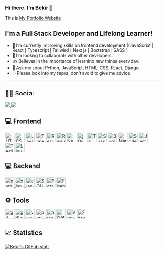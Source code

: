 ### Hi there. I'm Bekir 👋
<p>This is <a href="https://bekirugur.netlify.app/" rel="nofollow">My Portfolio Website</a></p>

## I'm a Full Stack Developer and Lifelong Learner!
<ul>
<li>🌱 I’m currently  improving skills on frontend development ((JavaScript | React | Typescript | Tailwind | Next js | Bootstrap | SASS )</li>
<li>👯 I’m looking to collaborate with other developers.</li>
<li>✍ Believes in the importance of learning new things every day.</li>
<li>💬 Ask me about Python, JavaScript, HTML, CSS, React, Django </li>
<li>✨ Please look into my repos, don't avoid to give me advice.</li>
  </ul>
<hr/>

## 👨👩 Social
<a href="https://www.linkedin.com/in/bekiru%C4%9Fur/"><img src="https://camo.githubusercontent.com/a493f6833f99fb3c85788d6d9305e6b7a42b838e5ee5d138fd9a8214a7e77472/68747470733a2f2f696d672e736869656c64732e696f2f62616467652f6c696e6b6564696e2d2532333030373742352e7376673f267374796c653d666f722d7468652d6261646765266c6f676f3d6c696e6b6564696e266c6f676f436f6c6f723d7768697465"/> </a> 
<a href="mailto:bekirugur070@gmail.com"><img src="https://camo.githubusercontent.com/b010174bf1db503c35a1e9ca24ca85ccf11ba79f0db19e3ce7bab1a86e8b9616/68747470733a2f2f696d672e736869656c64732e696f2f62616467652f676d61696c2d6631663266362e7376673f267374796c653d666f722d7468652d6261646765266c6f676f3d676d61696c266c6f676f436f6c6f723d726564"> </a>

## 💻 Frontend
<p align="left" dir="auto">
<a href="https://developer.mozilla.org/en-US/docs/Glossary/HTML5" rel="nofollow"><img src="https://user-images.githubusercontent.com/94041207/199342040-d7c4ed6b-ae16-402c-ac73-65acce6e4944.png" height="30" alt="HTML5" data-canonical-src="https://cdn.jsdelivr.net/gh/devicons/devicon/icons/html5/html5-plain.svg" style="max-width: 100%;"></a>
<a href="https://www.w3.org/TR/CSS/#css" rel="nofollow"><img src="https://user-images.githubusercontent.com/94041207/199342602-14d0b4b5-fa4b-42c8-9a28-7b5dd56dc0f8.png" height="30" alt="CSS3" data-canonical-src="https://cdn.jsdelivr.net/gh/devicons/devicon/icons/css3/css3-plain.svg" style="max-width: 100%;"></a>
<a href="https://developer.mozilla.org/en-US/docs/Web/JavaScript" rel="nofollow"><img src="https://user-images.githubusercontent.com/94041207/199342686-7a7d4e41-8598-4735-bf38-f055d7a97959.png" height="30" alt="Javascript" data-canonical-src="https://cdn.jsdelivr.net/gh/devicons/devicon/icons/javascript/javascript-original.svg" style="max-width: 100%;"></a>
<a href="https://www.typescriptlang.org/" rel="nofollow"><img src="https://user-images.githubusercontent.com/94041207/199342867-cdda2871-0051-411f-aa73-f357f2852502.png" height="30" alt="Typescript" data-canonical-src="https://cdn.jsdelivr.net/gh/devicons/devicon/icons/typescript/typescript-original.svg" style="max-width: 100%;"></a>
<a href="https://reactjs.org/" rel="nofollow"><img src="https://user-images.githubusercontent.com/94041207/199342992-af36d9e7-8dc7-4329-a635-33b6702dff18.png" height="30" alt="React" data-canonical-src="https://cdn.jsdelivr.net/gh/devicons/devicon/icons/react/react-original.svg" style="max-width: 100%;"></a>
<a href="https://redux.js.org/" rel="nofollow"><img src="https://user-images.githubusercontent.com/94041207/199343229-b52eb0bd-2173-4b31-8205-457eb907cf36.png" height="30" alt="Redux" data-canonical-src="https://cdn.jsdelivr.net/gh/devicons/devicon/icons/redux/redux-original.svg" style="max-width: 100%;"></a>
<a href="https://nextjs.org/docs" rel="nofollow"><img src="https://user-images.githubusercontent.com/94041207/199343314-ca25b2c5-2801-48ef-9aa0-ff5c3b8126b0.png" height="30" alt="NextJs" data-canonical-src="https://cdn.jsdelivr.net/gh/devicons/devicon/icons/nextjs/nextjs-original.svg" style="max-width: 100%;"></a>
<a href="https://jquery.com/" rel="nofollow"><img src="https://user-images.githubusercontent.com/94041207/199343546-4ff481f1-7926-431e-9990-db90b699be97.png" height="30" alt="jQuery" style="max-width: 100%;"></a>
<a href="https://tailwindcss.com/" rel="nofollow"><img src="https://user-images.githubusercontent.com/94041207/199343872-4e273c81-b9dc-4be1-9271-06b8a5324c81.png" height="30" alt="TailwindCSS" data-canonical-src="https://cdn.jsdelivr.net/gh/devicons/devicon/icons/tailwindcss/tailwindcss-plain.svg" style="max-width: 100%;"></a>
<a href="https://sass-lang.com/" rel="nofollow"><img src="https://user-images.githubusercontent.com/94041207/199344308-43719bed-2fa8-4696-9b53-1e970eb67b9c.png" height="30" alt="Sass" data-canonical-src="https://cdn.jsdelivr.net/gh/devicons/devicon/icons/redux/redux-original.svg" style="max-width: 100%;"></a>
<a href="https://getbootstrap.com/" rel="nofollow"><img src="https://user-images.githubusercontent.com/94041207/199344051-bce22b38-56f5-445f-9406-571e886feebc.png" height="30" alt="Bootstrap" data-canonical-src="https://cdn.icon-icons.com/icons2/2415/PNG/512/bootstrap_plain_wordmark_logo_icon_146620.png" style="max-width: 100%;"></a>
<a href="https://mui.com/" rel="nofollow"><img src="https://user-images.githubusercontent.com/94041207/199344154-1d7901e8-3381-4cc1-9e5d-293733dc7450.png"  height="30" alt="Material UI" data-canonical-src="https://cdn.jsdelivr.net/gh/devicons/devicon/icons/materialui/materialui-original.svg" style="max-width: 100%;"></a>
<a href="https://styled-components.com/docs" rel="nofollow"><img src="https://user-images.githubusercontent.com/94041207/199344511-dc9d8b35-7f58-417f-a264-824b23b9a39d.png"  height="30" alt="Styled Component" style="max-width: 100%;"></a>
<a href="https://jestjs.io/docs/getting-started" rel="nofollow"><img src="https://user-images.githubusercontent.com/94041207/199344914-7d58b435-871f-47cc-ac23-32ec383c3854.png"  height="30" alt="Jest" style="max-width: 100%;"></a>
<a href="https://testing-library.com/docs/" rel="nofollow"><img src="https://user-images.githubusercontent.com/94041207/199345152-09e575a8-4f30-4da3-98fc-2b0a1424b35d.png"  height="30" alt="Testing Library" style="max-width: 100%;"></a>
<a href="https://www.linux.org/" rel="nofollow"><img src="https://user-images.githubusercontent.com/94041207/199349332-acae8461-8c84-4d1a-b7fa-d9fadb939704.png"  height="30" alt="Linux" style="max-width: 100%;"></a></p>

## 💻 Backend
<a href="https://www.python.org/"><img src="https://user-images.githubusercontent.com/94041207/199345472-e98865f2-0d41-4bd9-9a5c-9c21b4831c1e.png" alt="python" height="30" data-canonical-src="https://www.python.org/static/img/python-logo.png" style="max-width: 100%;">   </a>
<a href="https://www.djangoproject.com/"><img src="https://user-images.githubusercontent.com/94041207/199345498-a5e894de-16cc-4715-8a68-78fe070afd30.png" alt="django" height="30" data-canonical-src="https://www.djangoproject.com/m/img/logos/django-logo-negative.png" style="max-width: 100%;">   </a>
<a href="https://www.django-rest-framework.org/"><img src="https://user-images.githubusercontent.com/94041207/199345513-1a3bd338-9d8a-44a4-b3c4-e64b2ac7eed4.png" alt="django rest framework" height="30" style="max-width: 100%;"></a>
<a href="https://www.sqlite.org/index.html"><img src="https://user-images.githubusercontent.com/94041207/199345538-30ee000d-8dc2-4334-ac31-f54a62fc9549.png" alt="SQLite" height="30" style="max-width: 100%;"></a>
<a href="https://www.postgresql.org/"><img src="https://user-images.githubusercontent.com/94041207/199345580-4c43f36f-6ec8-4d87-8c0c-756c9d91827f.png" alt="PostgreSQL" height="30" style="max-width: 100%;"></a>
<a href="https://firebase.google.com/" rel="nofollow"><img src="https://user-images.githubusercontent.com/94041207/199345591-558c359a-e4d8-458b-a1b0-1aaaa3301908.png" height="30" alt="Firebase" data-canonical-src="https://cdn.jsdelivr.net/gh/devicons/devicon/icons/firebase/firebase-plain.svg" style="max-width: 100%;"></a>

## ⚙ Tools
<a href="https://git-scm.com/"> <img src="https://user-images.githubusercontent.com/94041207/199347100-4f59856a-7794-4f4b-8342-aa04dd71ed94.png" alt="git" height="30" style="max-width: 100%;"> </a>
<a href="https://github.com/"> <img src="https://user-images.githubusercontent.com/94041207/199347106-0053d93e-6d05-4f37-8cca-7508616e177b.png" alt="github" height="30" style="max-width: 100%;"> </a>
<a href="https://code.visualstudio.com/"> <img src="https://user-images.githubusercontent.com/94041207/199347120-97323320-0047-45f3-864a-09a4c5e71d8c.png" alt="visual-studio" height="30" data-canonical-src="https://img.icons8.com/color/452/visual-studio-2019.png" style="max-width: 100%;"> </a>
<a href="https://postman.com" rel="nofollow"> <img src="https://user-images.githubusercontent.com/94041207/199347146-3cab0782-fefc-42ad-8183-3dac2a31041a.png" alt="postman" height="30" data-canonical-src="https://www.vectorlogo.zone/logos/getpostman/getpostman-icon.svg" style="max-width: 100%;"> </a>
<a href="https://www.heroku.com/"> <img src="https://user-images.githubusercontent.com/94041207/199347164-3f31eca4-6b7e-4c6d-bb1d-0959f5134e30.png" alt="heroku" height="30" data-canonical-src="https://www.vectorlogo.zone/logos/heroku/heroku-icon.svg" style="max-width: 100%;"> </a>
<a href="https://www.netlify.com/" rel="nofollow"><img src="https://user-images.githubusercontent.com/94041207/199351002-7ba6ae47-4421-4201-aa78-910949a98760.png"  height="30" alt="Netlify" style="max-width: 100%;"></a>
<a href="https://vercel.com/" rel="nofollow"><img src="https://user-images.githubusercontent.com/94041207/199351014-f893e89f-84ab-4207-96a5-a36f077f23f5.png"  height="30" alt="Vercel" style="max-width: 100%;"></a>
<a href="https://www.figma.com/" rel="nofollow"><img src="https://user-images.githubusercontent.com/94041207/199347184-f5ff8490-ad77-4ac0-993c-d1a3e34f0d96.png"  height="30" alt="Figma" data-canonical-src="https://cdn.jsdelivr.net/gh/devicons/devicon/icons/figma/figma-original.svg" style="max-width: 100%;"></a>

## 📈 Statistics
<!--![](https://komarev.com/ghpvc/?username=bekirugurr) -->

[![Bekir's GitHub stats](https://github-readme-stats.vercel.app/api?username=bekirugurr&theme=onedark&show_icons=true)](https://github.com/bekirugurr/github-readme-stats)


<!--
**bekirugurr/bekirugurr** is a ✨ _special_ ✨ repository because its `README.md` (this file) appears on your GitHub profile.

Here are some ideas to get you started:

- 🔭 I’m currently working on ...
- 🌱 I’m currently learning ...
- 👯 I’m looking to collaborate on ...
- 🤔 I’m looking for help with ...
- 💬 Ask me about ...
- 📫 How to reach me: ...
- 😄 Pronouns: ...
- ⚡ Fun fact: ...
-->
